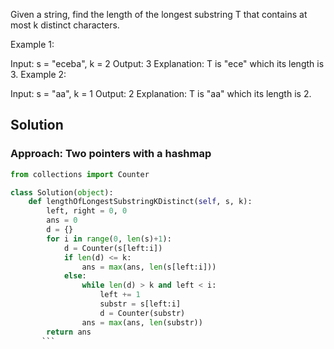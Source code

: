 Given a string, find the length of the longest substring T that contains at most k distinct characters.

Example 1:

Input: s = "eceba", k = 2
Output: 3
Explanation: T is "ece" which its length is 3.
Example 2:

Input: s = "aa", k = 1
Output: 2
Explanation: T is "aa" which its length is 2.




## Solution 
### Approach: Two pointers with a hashmap 
```python
from collections import Counter 

class Solution(object):
    def lengthOfLongestSubstringKDistinct(self, s, k):
        left, right = 0, 0
        ans = 0
        d = {}
        for i in range(0, len(s)+1):
            d = Counter(s[left:i])
            if len(d) <= k:
                ans = max(ans, len(s[left:i])) 
            else:
                while len(d) > k and left < i: 
                    left += 1 
                    substr = s[left:i] 
                    d = Counter(substr)
                ans = max(ans, len(substr))
        return ans
       ```
                
           
    
